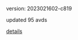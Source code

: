 version: 2023021602-c819

updated 95 avds

[details](https://github.com/0x74f917491bfa7ebfa379/ali_avd_db/blob/master/change_log/2023/02/16/02/c819.txt)